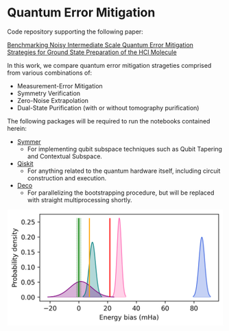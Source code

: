 # Quantum Error Mitigation

Code repository supporting the following paper:

[Benchmarking Noisy Intermediate Scale Quantum Error Mitigation Strategies for Ground State Preparation of the HCl Molecule](https://doi.org/10.48550/arXiv.2303.00445)

In this work, we compare quantum error mitigation strageties comprised from various combinations of:
- Measurement-Error Mitigation
- Symmetry Verification
- Zero-Noise Extrapolation
- Dual-State Purification (with or without tomography purification)

The following packages will be required to run the notebooks contained herein:

- [Symmer](https://github.com/UCL-CCS/symmer)
  - For implementing qubit subspace techniques such as Qubit Tapering and Contextual Subspace.
- [Qiskit](https://github.com/Qiskit)
  - For anything related to the quantum hardware itself, including circuit construction and execution.
- [Deco](https://github.com/alex-sherman/deco)
  - For parallelizing the bootstrapping procedure, but will be replaced with straight multiprocessing shortly.

![](https://github.com/TimWeaving/quantum-error-mitigation/blob/main/plots/ibmq_kolkata_hist.png)
